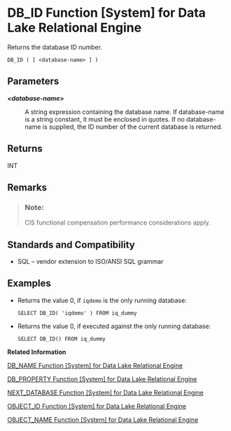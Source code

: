 <!-- loioa54ac47c84f2101591f3cf37067c4ad5 -->

# DB\_ID Function \[System\] for Data Lake Relational Engine

Returns the database ID number.



```
DB_ID ( [ <database-name> ] )
```



<a name="loioa54ac47c84f2101591f3cf37067c4ad5__iq_refbb_469"/>

## Parameters


<dl>
<dt><b>

*<database-name\>*

</b></dt>
<dd>

A string expression containing the database name. If database-name is a string constant, it must be enclosed in quotes. If no database-name is supplied, the ID number of the current database is returned.



</dd>
</dl>



## Returns

INT



<a name="loioa54ac47c84f2101591f3cf37067c4ad5__section_mbl_mkw_x1b"/>

## Remarks

> ### Note:  
> CIS functional compensation performance considerations apply.



<a name="loioa54ac47c84f2101591f3cf37067c4ad5__iq_refbb_472"/>

## Standards and Compatibility

-   SQL – vendor extension to ISO/ANSI SQL grammar



<a name="loioa54ac47c84f2101591f3cf37067c4ad5__iq_refbb_471"/>

## Examples

-   Returns the value 0, if `iqdemo` is the only running database:

    ```
    SELECT DB_ID( 'iqdemo' ) FROM iq_dummy
    ```

-   Returns the value 0, if executed against the only running database:

    ```
    SELECT DB_ID() FROM iq_dummy
    ```


**Related Information**  


[DB\_NAME Function \[System\] for Data Lake Relational Engine](db-name-function-system-for-data-lake-relational-engine-a54b690.md "Returns the database name.")

[DB\_PROPERTY Function \[System\] for Data Lake Relational Engine](db-property-function-system-for-data-lake-relational-engine-a54c05b.md "Returns the value of the given property.")

[NEXT\_DATABASE Function \[System\] for Data Lake Relational Engine](next-database-function-system-for-data-lake-relational-engine-a5685c6.md "Returns the next database ID number, or the first database if the parameter is NULL.")

[OBJECT\_ID Function \[System\] for Data Lake Relational Engine](object-id-function-system-for-data-lake-relational-engine-a56b078.md "Returns the object ID.")

[OBJECT\_NAME Function \[System\] for Data Lake Relational Engine](object-name-function-system-for-data-lake-relational-engine-a56b844.md "Returns the object name.")

